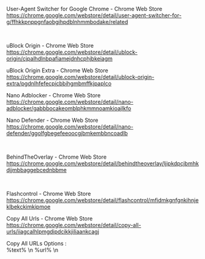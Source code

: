 User-Agent Switcher for Google Chrome - Chrome Web Store  
 https://chrome.google.com/webstore/detail/user-agent-switcher-for-g/ffhkkpnppgnfaobgihpdblnhmmbodake/related  
 
 <BR>

uBlock Origin - Chrome Web Store  
 https://chrome.google.com/webstore/detail/ublock-origin/cjpalhdlnbpafiamejdnhcphjbkeiagm  

uBlock Origin Extra - Chrome Web Store  
 https://chrome.google.com/webstore/detail/ublock-origin-extra/pgdnlhfefecpicbbihgmbmffkjpaplco  

Nano Adblocker - Chrome Web Store  
 https://chrome.google.com/webstore/detail/nano-adblocker/gabbbocakeomblphkmmnoamkioajlkfo  

Nano Defender - Chrome Web Store  
 https://chrome.google.com/webstore/detail/nano-defender/ggolfgbegefeeoocgjbmkembbncoadlb  

<BR>
 
 BehindTheOverlay - Chrome Web Store  
 https://chrome.google.com/webstore/detail/behindtheoverlay/ljipkdpcjbmhkdjjmbbaggebcednbbme  
 
<BR>

Flashcontrol - Chrome Web Store  
 https://chrome.google.com/webstore/detail/flashcontrol/mfidmkgnfgnkihnjeklbekckimkipmoe  


Copy All Urls - Chrome Web Store  
 https://chrome.google.com/webstore/detail/copy-all-urls/iiagcalhlpmgdipdcikkjiliaankcagj  

Copy All URLs Options  :  
%text%  \n %url%  \n  



